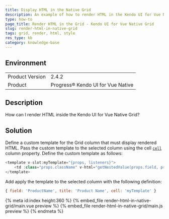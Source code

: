```yaml
---
title: Display HTML in the Native Grid
description: An example of how to render HTML in the Kendo UI for Vue Native Grid.
type: how-to
page_title: Render HTML in the Grid - Kendo UI for Vue Native Grid
slug: render-html-in-native-grid
tags: grid, render, html, style
res_type: kb
category: knowledge-base
---
```


## Environment

<table>
    <tbody>
	    <tr>
	    	<td>Product Version</td>
	    	<td>2.4.2</td>
	    </tr>
	    <tr>
	    	<td>Product</td>
	    	<td>Progress® Kendo UI for Vue Native</td>
	    </tr>
    </tbody>
</table>


## Description

How can I render HTML inside the Kendo UI for Vue Native Grid?

## Solution

Define a custom template for the Grid column that must display rendered HTML. Pass the custom template to the selected column using the cell [`cell`](slug:api_grid_gridcolumnprops#toc-cell) column property. Define the custom template as follows:

``` js
<template v-slot:myTemplate="{props, listeners}">
    <td :class="props.className" v-html="getNestedValue(props.field, props.dataItem)"></td>
</template>
```

Add apply the template to the selected column with the following definition:

``` js
{ field: 'ProductName', title: 'Product Name', cell: 'myTemplate' }
```

{% meta id:index height:360 %}
{% embed_file render-html-in-native-grid/main.vue preview %}
{% embed_file render-html-in-native-grid/main.js preview %}
{% endmeta %}
